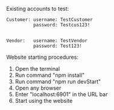 Existing accounts to test:

    Customer: username: TestCustomer
              password: Testcus123!

              
    Vendor:   username: TestVendor
              password: Test123!

Website starting procedures:

1. Open the terminal
2. Run command "npm install"
3. Run command "npm run devStart"
4. Open any browser
5. Enter "localhost:6901" in the URL bar
6. Start using the website
